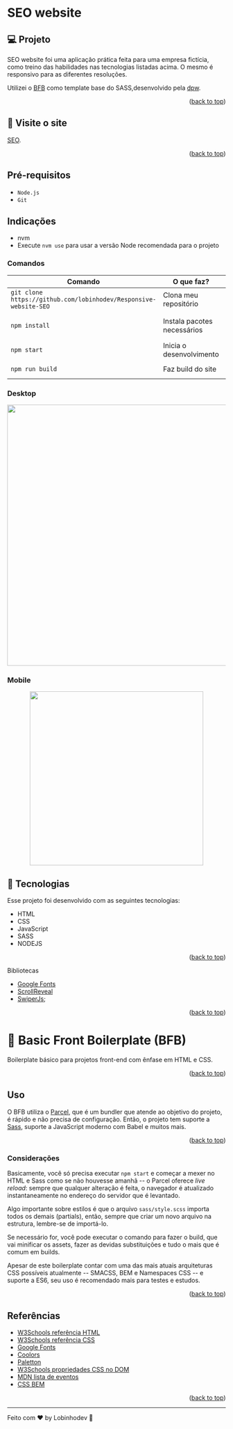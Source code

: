 # SEO website

## 💻 Projeto

SEO website foi uma aplicação prática feita para uma empresa fictícia, como treino das habilidades nas tecnologias listadas acima. O mesmo é responsivo para as diferentes resoluções.

Utilizei o [BFB](https://github.com/desenvolvweb/basic-front-boilerplate) como template base do SASS,desenvolvido pela [dpw](https://github.com/desenvolvweb).

<p align="right">(<a href="#top">back to top</a>)</p>

## 📢 Visite o site

[SEO](https://responsive-website-seo.netlify.app/).

<p align="right">(<a href="#top">back to top</a>)</p>

## Pré-requisitos

- `Node.js`
- `Git`

## Indicações

- nvm
- Execute `nvm use` para usar a versão Node recomendada para o projeto

### Comandos

| Comando                                                          | O que faz?                  | Observação                       |
| ---------------------------------------------------------------- | --------------------------- | -------------------------------- |
| `git clone https://github.com/lobinhodev/Responsive-website-SEO` | Clona meu repositório       | **Execute no terminal!**         |
| `npm install`                                                    | Instala pacotes necessários | Instala as dependências que usei |
| `npm start`                                                      | Inicia o desenvolvimento    | Acesse `http://localhost:1234`   |
| `npm run build`                                                  | Faz build do site           | Resultado na pasta `dist`        |

### Desktop

<p align="center">
  <img width="600" src=".github/Desktop.gif">
</p>

### Mobile

<p align="center">
  <img width="400"  src=".github/Mobile.gif">
</p>

## 🧠 Tecnologias

Esse projeto foi desenvolvido com as seguintes tecnologias:

- HTML
- CSS
- JavaScript
- SASS
- NODEJS
<p align="right">(<a href="#top">back to top</a>)</p>

Bibliotecas

- [Google Fonts](https://fonts.google.com/)
- [ScrollReveal](https://scrollrevealjs.org)
- [SwiperJs](https://swiperjs.com);

<p align="right">(<a href="#top">back to top</a>)</p>

# 🔖 Basic Front Boilerplate (BFB)

Boilerplate básico para projetos front-end com ênfase em HTML e CSS.

<p align="right">(<a href="#top">back to top</a>)</p>

## Uso

O BFB utiliza o [Parcel](https://pt.parceljs.org/), que é um bundler que atende ao objetivo do projeto, é rápido e não precisa de configuração. Então, o projeto tem suporte a [Sass](https://sass-lang.com/), suporte a JavaScript moderno com Babel e muitos mais.

<p align="right">(<a href="#top">back to top</a>)</p>

### Considerações

Basicamente, você só precisa executar `npm start` e começar a mexer no HTML e Sass como se não houvesse amanhã -- o Parcel oferece _live reload_: sempre que qualquer alteração é feita, o navegador é atualizado instantaneamente no endereço do servidor que é levantado.

Algo importante sobre estilos é que o arquivo `sass/style.scss` importa todos os demais (partials), então, sempre que criar um novo arquivo na estrutura, lembre-se de importá-lo.

Se necessário for, você pode executar o comando para fazer o build, que vai minificar os assets, fazer as devidas substituições e tudo o mais que é comum em builds.

Apesar de este boilerplate contar com uma das mais atuais arquiteturas CSS possíveis atualmente -- SMACSS, BEM e Namespaces CSS -- e suporte a ES6, seu uso é recomendado mais para testes e estudos.

<p align="right">(<a href="#top">back to top</a>)</p>

## Referências

- [W3Schools referência HTML](https://www.w3schools.com/tags/default.asp)
- [W3Schools referência CSS](https://www.w3schools.com/cssref/default.asp)
- [Google Fonts](https://fonts.google.com/)
- [Coolors](https://coolors.co/palettes/trending)
- [Paletton](https://paletton.com/)
- [W3Schools propriedades CSS no DOM](https://www.w3schools.com/jsref/dom_obj_style.asp)
- [MDN lista de eventos](https://developer.mozilla.org/en-US/docs/Web/Events)
- [CSS BEM](https://desenvolvimentoparaweb.com/css/bem/)
<p align="right">(<a href="#top">back to top</a>)</p>

---

Feito com ♥ by Lobinhodev 🐺
